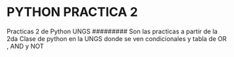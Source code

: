 # PYTHON PRACTICA 2
Practicas 2 de Python UNGS 
#########
Son las practicas a partir de la 2da Clase de python en la UNGS donde se ven condicionales y tabla de OR ,  AND y NOT

